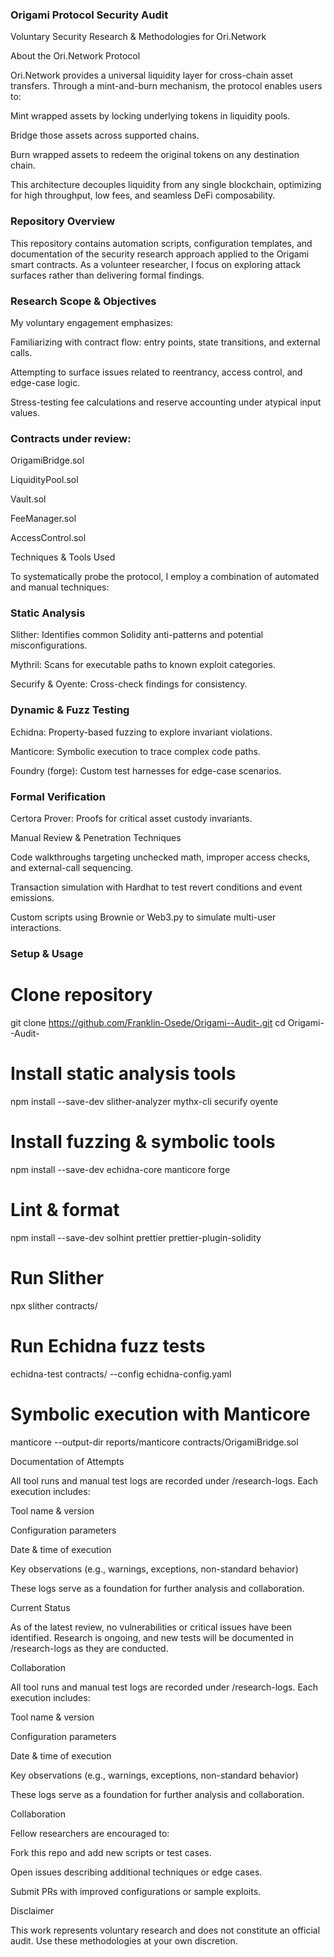 ### Origami Protocol Security Audit

Voluntary Security Research & Methodologies for Ori.Network

About the Ori.Network Protocol

Ori.Network provides a universal liquidity layer for cross-chain asset transfers. Through a mint-and-burn mechanism, the protocol enables users to:

Mint wrapped assets by locking underlying tokens in liquidity pools.

Bridge those assets across supported chains.

Burn wrapped assets to redeem the original tokens on any destination chain.

This architecture decouples liquidity from any single blockchain, optimizing for high throughput, low fees, and seamless DeFi composability.

### Repository Overview

This repository contains automation scripts, configuration templates, and documentation of the security research approach applied to the Origami smart contracts. As a volunteer researcher, I focus on exploring attack surfaces rather than delivering formal findings.

### Research Scope & Objectives

My voluntary engagement emphasizes:

Familiarizing with contract flow: entry points, state transitions, and external calls.

Attempting to surface issues related to reentrancy, access control, and edge-case logic.

Stress-testing fee calculations and reserve accounting under atypical input values.

### Contracts under review:

OrigamiBridge.sol

LiquidityPool.sol

Vault.sol

FeeManager.sol

AccessControl.sol

Techniques & Tools Used

To systematically probe the protocol, I employ a combination of automated and manual techniques:

### Static Analysis

Slither: Identifies common Solidity anti-patterns and potential misconfigurations.

Mythril: Scans for executable paths to known exploit categories.

Securify & Oyente: Cross-check findings for consistency.

### Dynamic & Fuzz Testing

Echidna: Property-based fuzzing to explore invariant violations.

Manticore: Symbolic execution to trace complex code paths.

Foundry (forge): Custom test harnesses for edge-case scenarios.

### Formal Verification

Certora Prover: Proofs for critical asset custody invariants.

Manual Review & Penetration Techniques

Code walkthroughs targeting unchecked math, improper access checks, and external-call sequencing.

Transaction simulation with Hardhat to test revert conditions and event emissions.

Custom scripts using Brownie or Web3.py to simulate multi-user interactions.

### Setup & Usage

# Clone repository
git clone https://github.com/Franklin-Osede/Origami--Audit-.git
cd Origami--Audit-

# Install static analysis tools
npm install --save-dev slither-analyzer mythx-cli securify oyente

# Install fuzzing & symbolic tools
npm install --save-dev echidna-core manticore forge

# Lint & format
npm install --save-dev solhint prettier prettier-plugin-solidity

# Run Slither
npx slither contracts/

# Run Echidna fuzz tests
echidna-test contracts/ --config echidna-config.yaml

# Symbolic execution with Manticore
manticore --output-dir reports/manticore contracts/OrigamiBridge.sol

Documentation of Attempts

All tool runs and manual test logs are recorded under /research-logs. Each execution includes:

Tool name & version

Configuration parameters

Date & time of execution

Key observations (e.g., warnings, exceptions, non-standard behavior)

These logs serve as a foundation for further analysis and collaboration.

Current Status

As of the latest review, no vulnerabilities or critical issues have been identified. Research is ongoing, and new tests will be documented in /research-logs as they are conducted.

Collaboration

All tool runs and manual test logs are recorded under /research-logs. Each execution includes:

Tool name & version

Configuration parameters

Date & time of execution

Key observations (e.g., warnings, exceptions, non-standard behavior)

These logs serve as a foundation for further analysis and collaboration.

Collaboration

Fellow researchers are encouraged to:

Fork this repo and add new scripts or test cases.

Open issues describing additional techniques or edge cases.

Submit PRs with improved configurations or sample exploits.

Disclaimer

This work represents voluntary research and does not constitute an official audit. Use these methodologies at your own discretion.
